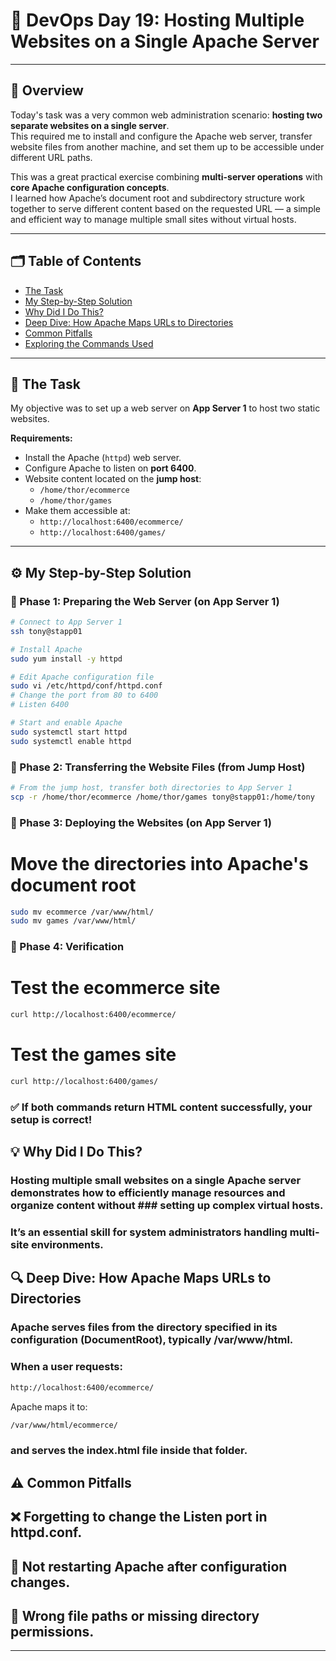 # 🚀 DevOps Day 19: Hosting Multiple Websites on a Single Apache Server

---

## 🧩 Overview
Today's task was a very common web administration scenario: **hosting two separate websites on a single server**.  
This required me to install and configure the Apache web server, transfer website files from another machine, and set them up to be accessible under different URL paths.

This was a great practical exercise combining **multi-server operations** with **core Apache configuration concepts**.  
I learned how Apache’s document root and subdirectory structure work together to serve different content based on the requested URL — a simple and efficient way to manage multiple small sites without virtual hosts.

---

## 🗂️ Table of Contents
- [The Task](#-the-task)
- [My Step-by-Step Solution](#️-my-step-by-step-solution)
- [Why Did I Do This?](#-why-did-i-do-this)
- [Deep Dive: How Apache Maps URLs to Directories](#-deep-dive-how-apache-maps-urls-to-directories)
- [Common Pitfalls](#️-common-pitfalls)
- [Exploring the Commands Used](#-exploring-the-commands-used)

---

## 🎯 The Task
My objective was to set up a web server on **App Server 1** to host two static websites.

**Requirements:**
- Install the Apache (`httpd`) web server.
- Configure Apache to listen on **port 6400**.
- Website content located on the **jump host**:
  - `/home/thor/ecommerce`
  - `/home/thor/games`
- Make them accessible at:
  - `http://localhost:6400/ecommerce/`
  - `http://localhost:6400/games/`

---

## ⚙️ My Step-by-Step Solution

### 🔹 Phase 1: Preparing the Web Server (on App Server 1)
```bash
# Connect to App Server 1
ssh tony@stapp01

# Install Apache
sudo yum install -y httpd

# Edit Apache configuration file
sudo vi /etc/httpd/conf/httpd.conf
# Change the port from 80 to 6400
# Listen 6400

# Start and enable Apache
sudo systemctl start httpd
sudo systemctl enable httpd
```
### 🔹 Phase 2: Transferring the Website Files (from Jump Host)
```bash
# From the jump host, transfer both directories to App Server 1
scp -r /home/thor/ecommerce /home/thor/games tony@stapp01:/home/tony
```
### 🔹 Phase 3: Deploying the Websites (on App Server 1)
# Move the directories into Apache's document root
```bash
sudo mv ecommerce /var/www/html/
sudo mv games /var/www/html/
```
### 🔹 Phase 4: Verification
# Test the ecommerce site
```bash
curl http://localhost:6400/ecommerce/
````
# Test the games site
```bash
curl http://localhost:6400/games/
```

### ✅ If both commands return HTML content successfully, your setup is correct!

## 💡 Why Did I Do This?

### Hosting multiple small websites on a single Apache server demonstrates how to efficiently manage resources and organize content without ### setting up complex virtual hosts.
### It’s an essential skill for system administrators handling multi-site environments.

## 🔍 Deep Dive: How Apache Maps URLs to Directories

### Apache serves files from the directory specified in its configuration (DocumentRoot), typically /var/www/html.

### When a user requests:
```bash
http://localhost:6400/ecommerce/
```

Apache maps it to:
```bash
/var/www/html/ecommerce/
```

### and serves the index.html file inside that folder.

## ⚠️ Common Pitfalls

## ❌ Forgetting to change the Listen port in httpd.conf.

## 🔄 Not restarting Apache after configuration changes.

## 📂 Wrong file paths or missing directory permissions.
---
